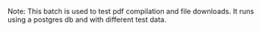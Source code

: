 Note:
This batch is used to test pdf compilation and file downloads. It runs using a postgres db and with different test data.
